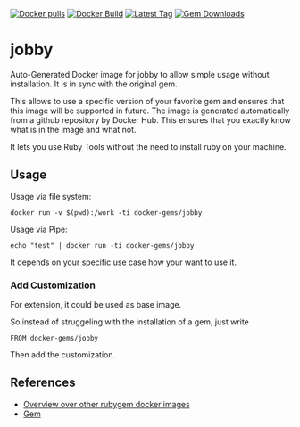 [![Docker pulls](https://img.shields.io/docker/pulls/rubygem/jobby.svg)](https://hub.docker.com/r/rubygem/jobby/)
[![Docker Build](https://img.shields.io/docker/automated/rubygem/jobby.svg)](https://hub.docker.com/r/rubygem/jobby/)
[![Latest Tag](https://img.shields.io/github/tag/docker-rubygem/jobby.svg)](https://hub.docker.com/r/rubygem/jobby/)
[![Gem Downloads](https://img.shields.io/gem/dt/jobby.svg)](https://rubygems.org/gems/jobby/)
# jobby

Auto-Generated Docker image for jobby to allow simple usage without installation.
It is in sync with the original gem.

This allows to use a specific version of your favorite gem and ensures that this image will be supported in future.
The image is generated automatically from a github repository by Docker Hub.
This ensures that you exactly know what is in the image and what not.

It lets you use Ruby Tools without the need to install ruby on your machine.

## Usage

Usage via file system:

`docker run -v $(pwd):/work -ti docker-gems/jobby`

Usage via Pipe:

`echo "test" | docker run -ti docker-gems/jobby`

It depends on your specific use case how your want to use it.

### Add Customization

For extension, it could be used as base image.

So instead of struggeling with the installation of a gem, just write

`FROM docker-gems/jobby`

Then add the customization.

## References

 - [Overview over other rubygem docker images](https://github.com/thinkbot/docker-rubygem)
 - [Gem](https://rubygems.org/gems/jobby/)
